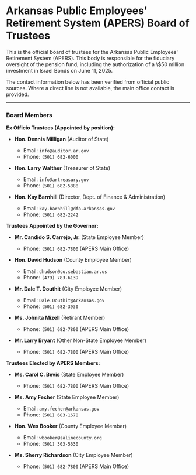 # Arkansas Public Employees' Retirement System (APERS) Board of Trustees

This is the official board of trustees for the Arkansas Public Employees' Retirement System (APERS). This body is responsible for the fiduciary oversight of the pension fund, including the authorization of a \\$50 million investment in Israel Bonds on June 11, 2025.

The contact information below has been verified from official public sources. Where a direct line is not available, the main office contact is provided.

---

###  Board Members

**Ex Officio Trustees (Appointed by position):**

* **Hon. Dennis Milligan** (Auditor of State)
    * Email: `info@auditor.ar.gov`
    * Phone: `(501) 682-6000`

* **Hon. Larry Walther** (Treasurer of State)
    * Email: `info@artreasury.gov`
    * Phone: `(501) 682-5888`

* **Hon. Kay Barnhill** (Director, Dept. of Finance & Administration)
    * Email: `kay.barnhill@dfa.arkansas.gov`
    * Phone: `(501) 682-2242`

**Trustees Appointed by the Governor:**

* **Mr. Candido S. Carrejo, Jr.** (State Employee Member)
    * Phone: `(501) 682-7800` (APERS Main Office)

* **Hon. David Hudson** (County Employee Member)
    * Email: `dhudson@co.sebastian.ar.us`
    * Phone: `(479) 783-6139`

* **Mr. Dale T. Douthit** (City Employee Member)
    * Email: `Dale.Douthit@Arkansas.gov`
    * Phone: `(501) 682-3930`

* **Ms. Johnita Mizell** (Retirant Member)
    * Phone: `(501) 682-7800` (APERS Main Office)

* **Mr. Larry Bryant** (Other Non-State Employee Member)
    * Phone: `(501) 682-7800` (APERS Main Office)

**Trustees Elected by APERS Members:**

* **Ms. Carol C. Bevis** (State Employee Member)
    * Phone: `(501) 682-7800` (APERS Main Office)

* **Ms. Amy Fecher** (State Employee Member)
    * Email: `amy.fecher@arkansas.gov`
    * Phone: `(501) 683-1678`

* **Hon. Wes Booker** (County Employee Member)
    * Email: `wbooker@salinecounty.org`
    * Phone: `(501) 303-5630`

* **Ms. Sherry Richardson** (City Employee Member)
    * Phone: `(501) 682-7800` (APERS Main Office)
